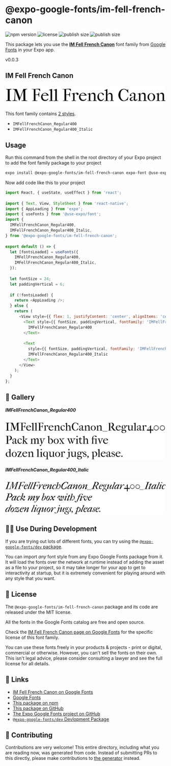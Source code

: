 # @expo-google-fonts/im-fell-french-canon

![npm version](https://flat.badgen.net/npm/v/@expo-google-fonts/im-fell-french-canon)
![license](https://flat.badgen.net/github/license/expo/google-fonts)
![publish size](https://flat.badgen.net/packagephobia/install/@expo-google-fonts/im-fell-french-canon)
![publish size](https://flat.badgen.net/packagephobia/publish/@expo-google-fonts/im-fell-french-canon)

This package lets you use the [**IM Fell French Canon**](https://fonts.google.com/specimen/IM+Fell+French+Canon) font family from [Google Fonts](https://fonts.google.com/) in your Expo app.

v0.0.3

## IM Fell French Canon

![IM Fell French Canon](./font-family.png)

This font family contains [2 styles](#-gallery).

- `IMFellFrenchCanon_Regular400`
- `IMFellFrenchCanon_Regular400_Italic`

## Usage

Run this command from the shell in the root directory of your Expo project to add the font family package to your project
```sh
expo install @expo-google-fonts/im-fell-french-canon expo-font @use-expo/font
```

Now add code like this to your project
```js
import React, { useState, useEffect } from 'react';

import { Text, View, StyleSheet } from 'react-native';
import { AppLoading } from 'expo';
import { useFonts } from '@use-expo/font';
import {
  IMFellFrenchCanon_Regular400,
  IMFellFrenchCanon_Regular400_Italic,
} from '@expo-google-fonts/im-fell-french-canon';

export default () => {
  let [fontsLoaded] = useFonts({
    IMFellFrenchCanon_Regular400,
    IMFellFrenchCanon_Regular400_Italic,
  });

  let fontSize = 24;
  let paddingVertical = 6;

  if (!fontsLoaded) {
    return <AppLoading />;
  } else {
    return (
      <View style={{ flex: 1, justifyContent: 'center', alignItems: 'center' }}>
        <Text style={{ fontSize, paddingVertical, fontFamily: 'IMFellFrenchCanon_Regular400' }}>
          IMFellFrenchCanon_Regular400
        </Text>

        <Text
          style={{ fontSize, paddingVertical, fontFamily: 'IMFellFrenchCanon_Regular400_Italic' }}>
          IMFellFrenchCanon_Regular400_Italic
        </Text>
      </View>
    );
  }
};

```

## 🔡 Gallery

##### IMFellFrenchCanon_Regular400
![IMFellFrenchCanon_Regular400](./3a31b3ab35a73617ff634ad3017bc55e23ceb3daa2bf23c00c25afa3331aade8.ttf.png)

##### IMFellFrenchCanon_Regular400_Italic
![IMFellFrenchCanon_Regular400_Italic](./54332a8adf4fa4b9bd5ba4553b7f66a4e8c5ffb07d61701dbfee60bfac4394a4.ttf.png)


## 👩‍💻 Use During Development

If you are trying out lots of different fonts, you can try using the [`@expo-google-fonts/dev` package](https://github.com/expo/google-fonts/tree/master/font-packages/dev#readme).

You can import *any* font style from any Expo Google Fonts package from it. It will load the fonts
over the network at runtime instead of adding the asset as a file to your project, so it may take longer
for your app to get to interactivity at startup, but it is extremely convenient
for playing around with any style that you want.

## 📖 License

The `@expo-google-fonts/im-fell-french-canon` package and its code are released under the MIT license.

All the fonts in the Google Fonts catalog are free and open source.

Check the [IM Fell French Canon page on Google Fonts](https://fonts.google.com/specimen/IM+Fell+French+Canon) for the specific license of this font family.

You can use these fonts freely in your products & projects - print or digital, commercial or otherwise. However, you can't sell the fonts on their own. This isn't legal advice, please consider consulting a lawyer and see the full license for all details.

## 🔗 Links

- [IM Fell French Canon on Google Fonts](https://fonts.google.com/specimen/IM+Fell+French+Canon)
- [Google Fonts](https://fonts.google.com/)
- [This package on npm](https://www.npmjs.com/package/@expo-google-fonts/im-fell-french-canon)
- [This package on GitHub](https://github.com/expo/google-fonts/tree/master/font-packages/im-fell-french-canon)
- [The Expo Google Fonts project on GitHub](https://github.com/expo/google-fonts)
- [`@expo-google-fonts/dev` Devlopment Package](https://github.com/expo/google-fonts/tree/master/font-packages/dev)


## 🤝 Contributing

Contributions are very welcome! This entire directory, including what you are reading now, was generated from code. Instead of submitting PRs to this directly, please make contributions to [the generator](https://github.com/expo/google-fonts/tree/master/packages/generator) instead.
